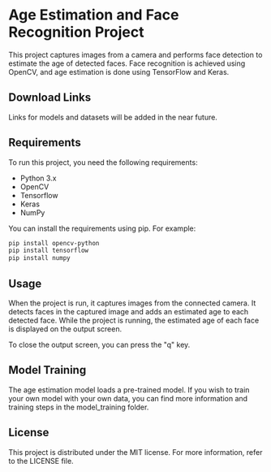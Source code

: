# Age Estimation and Face Recognition Project

This project captures images from a camera and performs face detection to estimate the age of detected faces. Face recognition is achieved using OpenCV, and age estimation is done using TensorFlow and Keras.

## Download Links
Links for models and datasets will be added in the near future.

## Requirements

To run this project, you need the following requirements:

- Python 3.x
- OpenCV
- Tensorflow
- Keras
- NumPy

You can install the requirements using pip. For example:

```bash
pip install opencv-python
pip install tensorflow
pip install numpy

```



## Usage
When the project is run, it captures images from the connected camera. It detects faces in the captured image and adds an estimated age to each detected face. While the project is running, the estimated age of each face is displayed on the output screen.

To close the output screen, you can press the "q" key.

## Model Training
The age estimation model loads a pre-trained model. If you wish to train your own model with your own data, you can find more information and training steps in the model_training folder.



## License
This project is distributed under the MIT license. For more information, refer to the LICENSE file.
